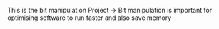 This is the bit manipulation Project
-> Bit manipulation is important for optimising software to run faster and also save memory
